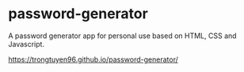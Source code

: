 # password-generator
A password generator app for personal use based on HTML, CSS and Javascript.

https://trongtuyen96.github.io/password-generator/